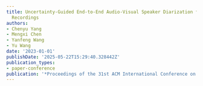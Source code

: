 ```yaml
---
title: Uncertainty-Guided End-to-End Audio-Visual Speaker Diarization for Far-Field
  Recordings
authors:
- Chenyu Yang
- Mengxi Chen
- Yanfeng Wang
- Yu Wang
date: '2023-01-01'
publishDate: '2025-05-22T15:29:40.328442Z'
publication_types:
- paper-conference
publication: '*Proceedings of the 31st ACM International Conference on Multimedia*'
---
```

